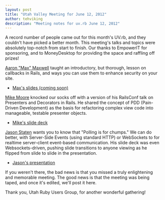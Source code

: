 ```yaml
---
layout: post
title: "Utah Valley Meeting for June 12, 2012"
author: tehviking
description: "Meeting notes for uv.rb June 12, 2012"
---
```

A record number of people came out for this month's UV.rb, and they couldn't have picked a better month. This meeting's talks and topics were absolutely top-notch from start to finish. Our thanks to EmpowerIT for sponsoring, and to MoneyDesktop for providing the space and raffling off prizes!

[Aaron "Max" Maxwell](http://github.com/aamax) taught an introductory, but thorough, lesson on callbacks in Rails, and ways you can use them to enhance security on your site.

- [Max's slides (coming soon)](#)

[Mike Moore](http://github.com/blowmage) knocked our socks off with a version of his RailsConf talk on Presenters and Decorators in Rails. He shared the concept of PDD (Pain-Driven Development) as the basis for refactoring complex view code into manageable, testable presenter objects.

- [Mike's slide deck](https://speakerdeck.com/u/blowmage/p/presenters-and-decorators-a-code-tour)

[Jason Staten](http://github.com/statenjason) wants you to know that "Polling is for chumps." We can do better, with Server-Side Events (using standard HTTP) or WebSockets to for realtime server-client event-based communication. His slide deck was even Websockets-driven, pushing slide transitions to anyone viewing as he flipped from slide to slide in the presentation.

- [Jason's presentation](http://chumps.jxs.me/)

If you weren't there, the bad news is that you missed a truly enlightening and memorable meeting. The good news is that the meeting was being taped, and once it's edited, we'll post it here.

Thank you, Utah Ruby Users Group, for another wonderful gathering!